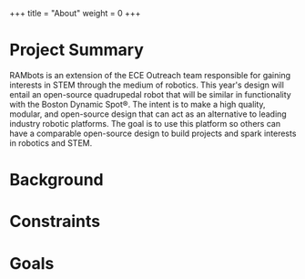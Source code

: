 +++
title = "About"
weight = 0
+++
# Project Summary
RAMbots is an extension of the ECE Outreach team responsible for gaining interests in STEM through the medium of robotics. This year's design will entail an open-source quadrupedal robot that will be similar in functionality with the Boston Dynamic Spot®. The intent is to make a high quality, modular, and open-source design that can act as an alternative to leading industry robotic platforms. The goal is to use this platform so others can have a comparable open-source design to build projects and spark interests in robotics and STEM.

# Background

# Constraints

# Goals

